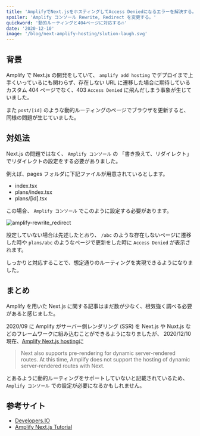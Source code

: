 ```yaml
---
title: 'AmplifyでNext.jsをホスティングしてAccess Deniedになるエラーを解決する。'
spoiler: 'Amplify コンソール Rewrite, Redirect を変更する。'
quickword: '動的ルーティングと404ページに対応する🔥'
date: '2020-12-10'
image: '/blog/next-amplify-hosting/slution-laugh.svg'
---
```


## 背景

Amplify で Next.js の開発をしていて、 `amplify add hosting` でデプロイまで上手くいっているにも関わらず、存在しない URL に遷移した場合に期待しているカスタム 404 ページでなく、403 `Access Denied` に飛んだしまう事象が生じていました。

また `post/[id]` のような動的ルーティングのページでブラウザを更新すると、同様の問題が生じていました。

## 対処法

Next.js の問題ではなく、 `Amplify コンソール` の 「書き換えて、リダイレクト」でリダイレクトの設定をする必要がありました。

例えば、pages フォルダに下記ファイルが用意されているとします。

- index.tsx
- plans/index.tsx
- plans/[id].tsx

この場合、 `Amplify コンソール` でこのように設定する必要があります。

![amplify-rewrite_redirect](/blog/next-amplify-hosting/amplify-rewrite_redirect.svg)

設定していない場合は先述したとおり、 `/abc` のような存在しないページに遷移した時や `plans/abc` のようなページで更新をした時に `Access Denied` が表示されます。

しっかりと対応することで、想定通りのルーティングを実現できるようになりました。

## まとめ

Amplify を用いた Next.js に関する記事はまだ数が少なく、根気強く調べる必要があると感じました。

2020/09 に Amplify がサーバー側レンダリング (SSR) を Next.js や Nuxt.js などのフレームワークに組み込むことができるようになりましたが、
2020/12/10 現在、[Amplify Next.js hosting](https://docs.amplify.aws/guides/hosting/nextjs/q/platform/js#kicking-off-a-new-build)に

> Next also supports pre-rendering for dynamic server-rendered routes. At this time, Amplify does not support the hosting of dynamic server-rendered routes with Next.

とあるように動的ルーティングをサポートしていないと記載されているため、 `Amplify コンソール` での設定が必要になるかもしれません。

## 参考サイト

- [Developers.IO](https://dev.classmethod.jp/articles/amplify-javascript-adds-server-side-rendering-support-frameworks-next-js-nuxt-js/)
- [Amplify Next.js Tutorial](https://docs.amplify.aws/start/getting-started/installation/q/integration/next)
